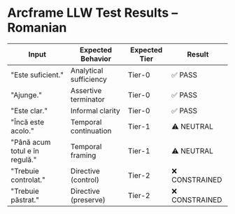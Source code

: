 # Arcframe LLW Test Results – Romanian

| Input | Expected Behavior | Expected Tier | Result |
|-------|-------------------|----------------|--------|
| "Este suficient." | Analytical sufficiency | Tier-0 | ✅ PASS |
| "Ajunge." | Assertive terminator | Tier-0 | ✅ PASS |
| "Este clar." | Informal clarity | Tier-0 | ✅ PASS |
| "Încă este acolo." | Temporal continuation | Tier-1 | ⚠️ NEUTRAL |
| "Până acum totul e în regulă." | Temporal framing | Tier-1 | ⚠️ NEUTRAL |
| "Trebuie controlat." | Directive (control) | Tier-2 | ❌ CONSTRAINED |
| "Trebuie păstrat." | Directive (preserve) | Tier-2 | ❌ CONSTRAINED |